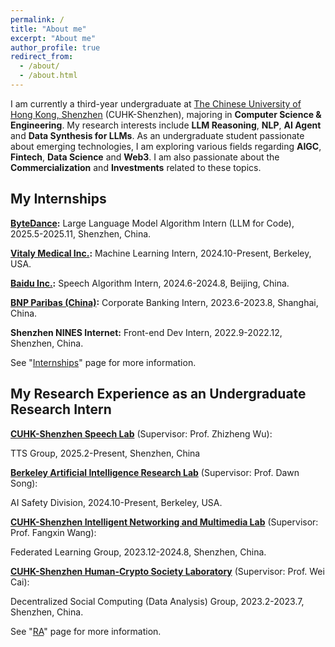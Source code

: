 ```yaml
---
permalink: /
title: "About me"
excerpt: "About me"
author_profile: true
redirect_from: 
  - /about/
  - /about.html
---
```


I am currently a third-year undergraduate at [The Chinese University of Hong Kong, Shenzhen](https://www.cuhk.edu.cn/en) (CUHK-Shenzhen), majoring in **Computer Science & Engineering**. My research interests include **LLM Reasoning**, **NLP**, **AI Agent** and **Data Synthesis for LLMs**. As an undergraduate student passionate about emerging technologies, I am exploring various fields regarding **AIGC**, **Fintech**, **Data Science** and **Web3**. I am also passionate about the **Commercialization** and **Investments** related to these topics.

My Internships
------
**[ByteDance](https://www.bytedance.com/):** Large Language Model Algorithm Intern (LLM for Code), 2025.5-2025.11, Shenzhen, China.

**[Vitaly Medical Inc.](https://vitalymedicals.com/):** Machine Learning Intern, 2024.10-Present, Berkeley, USA.

**[Baidu Inc.](https://home.baidu.com/):** Speech Algorithm Intern, 2024.6-2024.8, Beijing, China.

**[BNP Paribas (China)](https://china.bnpparibas.com/en/):** Corporate Banking Intern, 2023.6-2023.8, Shanghai, China.

**Shenzhen NINES Internet:** Front-end Dev Intern, 2022.9-2022.12, Shenzhen, China.


See "[Internships](/internships)" page for more information.

My Research Experience as an Undergraduate Research Intern
------
**[CUHK-Shenzhen Speech Lab](https://drwuz.com/team/)** (Supervisor: Prof. Zhizheng Wu):

TTS Group, 2025.2-Present, Shenzhen, China

**[Berkeley Artificial Intelligence Research Lab](https://bair.berkeley.edu)** (Supervisor: Prof. Dawn Song):

AI Safety Division, 2024.10-Present, Berkeley, USA.

**[CUHK-Shenzhen Intelligent Networking and Multimedia Lab](https://mypage.cuhk.edu.cn/academics/wangfangxin/people.html)** (Supervisor: Prof. Fangxin Wang):

Federated Learning Group, 2023.12-2024.8, Shenzhen, China.

**[CUHK-Shenzhen Human-Crypto Society Laboratory](https://hcslab.cuhk.edu.cn/)** (Supervisor: Prof. Wei Cai):

Decentralized Social Computing (Data Analysis) Group, 2023.2-2023.7, Shenzhen, China.

See "[RA](/ra)" page for more information.

